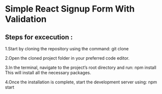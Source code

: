 # Simple React Signup Form With Validation

## Steps for excecution :

1.Start by cloning the repository using the command:
git clone <repo-url>

2.Open the cloned project folder in your preferred code editor.

3.In the terminal, navigate to the project’s root directory and run:
npm install
This will install all the necessary packages.

4.Once the installation is complete, start the development server using:
npm start
